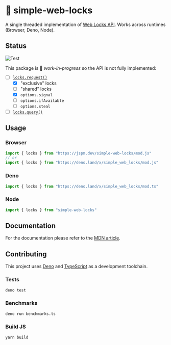 # 🔐 simple-web-locks
A single threaded implementation of [Web Locks API](https://developer.mozilla.org/en-US/docs/Web/API/Web_Locks_API). Works across runtimes (Browser, Deno, Node).

## Status 
![Test](https://github.com/vovacodes/simple-web-locks/workflows/test/badge.svg)

This package is 🚧 _work-in-progress_ so the API is not fully implemented:

- [ ] [`locks.request()`](https://developer.mozilla.org/en-US/docs/Web/API/LockManager/request)
    - [x] "exclusive" locks
    - [ ] "shared" locks
    - [x] `options.signal`
    - [ ] `options.ifAvailable`
    - [ ] `options.steal`
- [ ] [`locks.query()`](https://developer.mozilla.org/en-US/docs/Web/API/LockManager/query)

## Usage

### Browser
```js
import { locks } from "https://jspm.dev/simple-web-locks/mod.js"
// or
import { locks } from "https://deno.land/x/simple_web_locks/mod.js"
```

### Deno
```js
import { locks } from "https://deno.land/x/simple_web_locks/mod.ts"
```

### Node
```typescript
import { locks } from "simple-web-locks"
```


## Documentation
For the documentation please refer to the [MDN article](https://developer.mozilla.org/en-US/docs/Web/API/Web_Locks_API).

## Contributing
This project uses [Deno](https://deno.land/) and [TypeScript](https://www.typescriptlang.org/) as a development toolchain.

### Tests
```sh
deno test
```

### Benchmarks
```sh
deno run benchmarks.ts
```

### Build JS
```sh
yarn build
```
